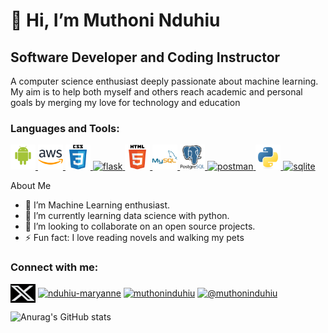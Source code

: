 
# **👋 Hi, I’m Muthoni Nduhiu**

## Software Developer and Coding Instructor

A computer science enthusiast deeply passionate about machine learning. My aim is to help both myself and others reach academic and personal goals by merging my love for technology and education


<h3 align="left">Languages and Tools:</h3>
<p align="left"> <a href="https://developer.android.com" target="_blank" rel="noreferrer"> <img src="https://raw.githubusercontent.com/devicons/devicon/master/icons/android/android-original-wordmark.svg" alt="android" width="40" height="40"/> </a> <a href="https://aws.amazon.com" target="_blank" rel="noreferrer"> <img src="https://raw.githubusercontent.com/devicons/devicon/master/icons/amazonwebservices/amazonwebservices-original-wordmark.svg" alt="aws" width="40" height="40"/> </a> <a href="https://www.w3schools.com/css/" target="_blank" rel="noreferrer"> <img src="https://raw.githubusercontent.com/devicons/devicon/master/icons/css3/css3-original-wordmark.svg" alt="css3" width="40" height="40"/> </a> <a href="https://flask.palletsprojects.com/" target="_blank" rel="noreferrer"> <img src="https://www.vectorlogo.zone/logos/pocoo_flask/pocoo_flask-icon.svg" alt="flask" width="40" height="40"/> </a> <a href="https://www.w3.org/html/" target="_blank" rel="noreferrer"> <img src="https://raw.githubusercontent.com/devicons/devicon/master/icons/html5/html5-original-wordmark.svg" alt="html5" width="40" height="40"/> </a> <a href="https://kotlinlang.org" target="_blank" rel="noreferrer"> </a> <a href="https://www.mysql.com/" target="_blank" rel="noreferrer"> <img src="https://raw.githubusercontent.com/devicons/devicon/master/icons/mysql/mysql-original-wordmark.svg" alt="mysql" width="40" height="40"/> </a> <a href="https://www.postgresql.org" target="_blank" rel="noreferrer"> <img src="https://raw.githubusercontent.com/devicons/devicon/master/icons/postgresql/postgresql-original-wordmark.svg" alt="postgresql" width="40" height="40"/> </a> <a href="https://postman.com" target="_blank" rel="noreferrer"> <img src="https://www.vectorlogo.zone/logos/getpostman/getpostman-icon.svg" alt="postman" width="40" height="40"/> </a> <a href="https://www.python.org" target="_blank" rel="noreferrer"> <img src="https://raw.githubusercontent.com/devicons/devicon/master/icons/python/python-original.svg" alt="python" width="40" height="40"/> </a> 
<a href="https://www.sqlite.org/" target="_blank" rel="noreferrer"> <img src="https://www.vectorlogo.zone/logos/sqlite/sqlite-icon.svg" alt="sqlite" width="40" height="40"/> </a> </p


## About Me
- 👀 I’m Machine Learning enthusiast.
- 🌱 I’m currently learning data science with python.
- 👯 I’m looking to collaborate on an open source projects.
- ⚡ Fun fact: I love reading novels and walking my pets



<h3 align="left">Connect with me:</h3>
<p align="left">
<a href="https://twitter.com/nduhiu_muthoni" target="_blank"><img align="center" src="https://github.com/muthoninduhiu/muthoninduhiu/blob/main/x.png" alt="nduhiu_muthoni" height="30" width="40" /></a>
<a href="https://linkedin.com/in/nduhiu-maryanne" target="_blank"><img align="center" src="https://raw.githubusercontent.com/rahuldkjain/github-profile-readme-generator/master/src/images/icons/Social/linked-in-alt.svg" alt="nduhiu-maryanne" height="30" width="40" /></a>
<a href="https://instagram.com/muthoninduhiu" target="_blank"><img align="center" src="https://raw.githubusercontent.com/rahuldkjain/github-profile-readme-generator/master/src/images/icons/Social/instagram.svg" alt="muthoninduhiu" height="30" width="40" /></a>
<a href="https://medium.com/@muthoninduhiu.mn" target="_blank"><img align="center" src="https://raw.githubusercontent.com/rahuldkjain/github-profile-readme-generator/master/src/images/icons/Social/medium.svg" alt="@muthoninduhiu" height="30" width="40" /></a>
</p>


![Anurag's GitHub stats](https://github-readme-stats.vercel.app/api?username=muthoninduhiu&show_icons=true&theme=gruvbox)




<!---
muthoninduhiu/muthoninduhiu is a ✨ special ✨ repository because its `README.md` (this file) appears on your GitHub profile.
You can click the Preview link to take a look at your changes.
--->
